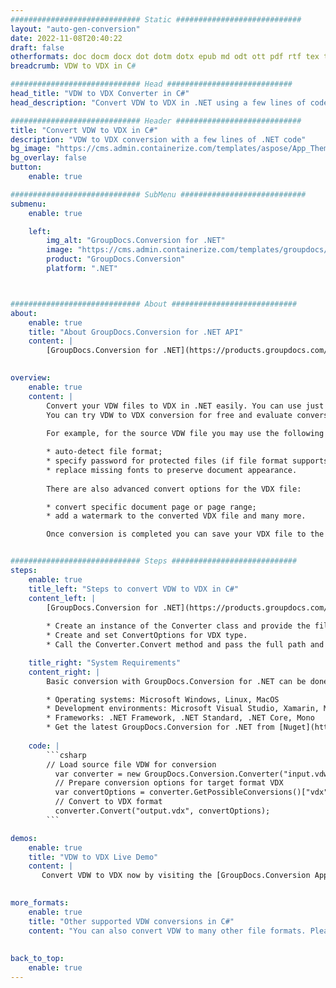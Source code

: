 ```yaml
---
############################# Static ############################
layout: "auto-gen-conversion"
date: 2022-11-08T20:40:22
draft: false
otherformats: doc docm docx dot dotm dotx epub md odt ott pdf rtf tex txt vdx vsdm vsdx vssm vssx vstm vstx vsx vtx xps
breadcrumb: VDW to VDX in C#

############################# Head ############################
head_title: "VDW to VDX Converter in C#"
head_description: "Convert VDW to VDX in .NET using a few lines of code. Use the GroupDocs Document Conversion API to convert over 160 file formats."

############################# Header ############################
title: "Convert VDW to VDX in C#"
description: "VDW to VDX conversion with a few lines of .NET code"
bg_image: "https://cms.admin.containerize.com/templates/aspose/App_Themes/V3/images/bg/header1.png"
bg_overlay: false
button:
    enable: true

############################# SubMenu ############################
submenu:
    enable: true

    left:
        img_alt: "GroupDocs.Conversion for .NET"
        image: "https://cms.admin.containerize.com/templates/groupdocs/images/product-logos/90x90-noborder/groupdocs-conversion-net.png"
        product: "GroupDocs.Conversion"
        platform: ".NET"



############################# About ############################
about:
    enable: true
    title: "About GroupDocs.Conversion for .NET API"
    content: |
        [GroupDocs.Conversion for .NET](https://products.groupdocs.com/conversion/net/) can be used to convert Microsoft Word, Excel, PowerPoint, PDF, Visio and other formats. GroupDocs.Conversion is a standalone API that is suitable for back-end and internal systems where high performance is required. It does not depend on any software such as Microsoft or Open Office.
    

overview:
    enable: true
    content: |
        Convert your VDW files to VDX in .NET easily. You can use just a couple of C# code lines in any platform of your choice like - Windows, Linux, macOS.
        You can try VDW to VDX conversion for free and evaluate conversion results quality.  Along with simple file conversion scenarios you can try more advanced options for loading source VDW file and for saving output VDX result. 
        
        For example, for the source VDW file you may use the following load options:

        * auto-detect file format;
        * specify password for protected files (if file format supports it);
        * replace missing fonts to preserve document appearance.
        
        There are also advanced convert options for the VDX file:

        * convert specific document page or page range;
        * add a watermark to the converted VDX file and many more.

        Once conversion is completed you can save your VDX file to the local file path or any third-party storage like FTP, Amazon S3, Google Drive, Dropbox etc. Please note - to convert VDW to VDX there is no need for any additional software installed - like MS Office, Open Office, Adobe Acrobat Reader etc.


############################# Steps ############################
steps:
    enable: true
    title_left: "Steps to convert VDW to VDX in C#"
    content_left: |
        [GroupDocs.Conversion for .NET](https://products.groupdocs.com/conversion/net/) makes it easy for developers to convert a VDW file to VDX with a few lines of code.
        
        * Create an instance of the Converter class and provide the file VDW with the full path
        * Create and set ConvertOptions for VDX type.
        * Call the Converter.Convert method and pass the full path and format (VDX) as a parameter

    title_right: "System Requirements"
    content_right: |
        Basic conversion with GroupDocs.Conversion for .NET can be done in just a few simple steps. Our APIs are supported on all major platforms and operating systems. Before executing the code below, make sure you have the following prerequisites installed on your system.

        * Operating systems: Microsoft Windows, Linux, MacOS
        * Development environments: Microsoft Visual Studio, Xamarin, MonoDevelop
        * Frameworks: .NET Framework, .NET Standard, .NET Core, Mono
        * Get the latest GroupDocs.Conversion for .NET from [Nuget](https://www.nuget.org/packages/groupdocs.conversion)
         
    code: |
        ```csharp    
        // Load source file VDW for conversion
          var converter = new GroupDocs.Conversion.Converter("input.vdw");
          // Prepare conversion options for target format VDX
          var convertOptions = converter.GetPossibleConversions()["vdx"].ConvertOptions;
          // Convert to VDX format
          converter.Convert("output.vdx", convertOptions);
        ```

demos:
    enable: true
    title: "VDW to VDX Live Demo"
    content: |
       Convert VDW to VDX now by visiting the [GroupDocs.Conversion App](https://products.groupdocs.app/conversion/family) website. Online demo has the following advantages
          

more_formats:
    enable: true
    title: "Other supported VDW conversions in C#"
    content: "You can also convert VDW to many other file formats. Please see the list below."
       
       
back_to_top:
    enable: true
---
```

